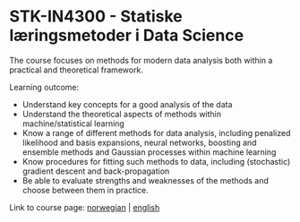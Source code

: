 # STK-IN4300 - Statiske læringsmetoder i Data Science
The course focuses on methods for modern data analysis both within a practical and theoretical framework.

Learning outcome:

- Understand key concepts for a good analysis of the data
- Understand the theoretical aspects of methods within machine/statistical learning
- Know a range of different methods for data analysis, including penalized likelihood and basis expansions, neural networks, boosting and ensemble methods and Gaussian processes within machine learning
- Know procedures for fitting such methods to data, including (stochastic) gradient descent and back-propagation
- Be able to evaluate strengths and weaknesses of the methods and choose between them in practice.



Link to course page:
[norwegian](https://www.uio.no/studier/emner/matnat/math/STK-IN4300/)
 | 
[english](https://www.uio.no/studier/emner/matnat/math/STK-IN4300/index-eng.html)

